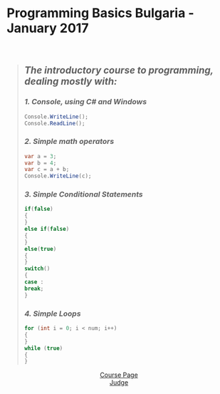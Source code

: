 <h1>Programming Basics Bulgaria - January 2017</h1>
 
<br />

> ## *The introductory course to programming, dealing mostly with:*
>  ### *1. Console, using C# and Windows*
> ```C#
> Console.WriteLine();
> Console.ReadLine();
> ```
> ### *2. Simple math operators*
> ```C#
> var a = 3;
> var b = 4;
> var c = a + b;
> Console.WriteLine(c);
> ```
> ### *3. Simple Conditional Statements*
> ```C#
> if(false)
> {
> }
> else if(false)
> {
> }
> else(true)
> {
> }
> switch()
> {
> case :
> break;
> }
> ```
> ### *4. Simple Loops*
> ```C#
> for (int i = 0; i < num; i++) 
> {
> }
> while (true)
> {
> }
> ```
<p align="center">
<a href="https://softuni.bg/trainings/1560/programming-basics-bulgaria-january-2017">Course Page</a> <br />
<a href="https://judge.softuni.bg/Contests#!/List/ByCategory/37/Programming-Basics-Exercises">Judge</a>
<p>
